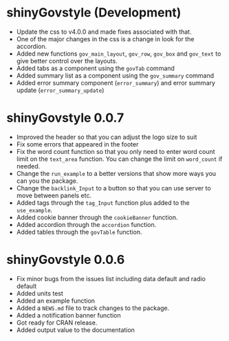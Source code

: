 # shinyGovstyle (Development)

* Update the css to v4.0.0 and made fixes associated with that.
* One of the major changes in the css is a change in look for the accordion.
* Added new functions `gov_main_layout`, `gov_row`, `gov_box` and `gov_text` to 
give better control over the layouts.
* Added tabs as a component using the `govTab` command
* Added summary list as a component using the `gov_summary` command
* Added error summary component (`error_summary`) and error summary 
update (`error_summary_update`)


# shinyGovstyle 0.0.7

* Improved the header so that you can adjust the logo size to suit
* Fix some errors that appeared in the footer
* Fix the word count function so that you only need to enter word count limit 
  on the `text_area` function.  You can change the limit on `word_count` if 
  needed.
* Change the `run_example` to a better versions that show more ways you can you
  the package.
* Change the `backlink_Input` to a button so that you can use server to move
  between panels etc.
* Added tags through the `tag_Input` function plus added to the `use_example`.
* Added cookie banner through the `cookieBanner` function.
* Added accordion through the `accordion` function.
* Added tables through the `govTable` function.

# shinyGovstyle 0.0.6

* Fix minor bugs from the issues list including data default and radio default
* Added units test
* Added an example function
* Added a `NEWS.md` file to track changes to the package.
* Added a notification banner function
* Got ready for CRAN release.
* Added output value to the documentation
